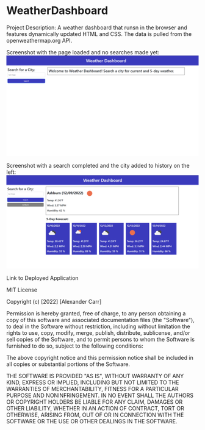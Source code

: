 # WeatherDashboard

Project Description: A weather dashboard that runsn in the browser and features dynamically updated HTML and CSS. The data is pulled from the openweathermap.org API.

Screenshot with the page loaded and no searches made yet:
<img src="https://github.com/msusyr24/WeatherDashboard/blob/85eaa59e40ba88765e62f4e4911f2f8fa7f986b5/assets/images/loaded.png">

Screenshot with a search completed and the city added to history on the left:
<img src="https://github.com/msusyr24/WeatherDashboard/blob/85eaa59e40ba88765e62f4e4911f2f8fa7f986b5/assets/images/searched.png">

Link to Deployed Application


MIT License

Copyright (c) [2022] [Alexander Carr]

Permission is hereby granted, free of charge, to any person obtaining a copy
of this software and associated documentation files (the "Software"), to deal
in the Software without restriction, including without limitation the rights
to use, copy, modify, merge, publish, distribute, sublicense, and/or sell
copies of the Software, and to permit persons to whom the Software is
furnished to do so, subject to the following conditions:

The above copyright notice and this permission notice shall be included in all
copies or substantial portions of the Software.

THE SOFTWARE IS PROVIDED "AS IS", WITHOUT WARRANTY OF ANY KIND, EXPRESS OR
IMPLIED, INCLUDING BUT NOT LIMITED TO THE WARRANTIES OF MERCHANTABILITY,
FITNESS FOR A PARTICULAR PURPOSE AND NONINFRINGEMENT. IN NO EVENT SHALL THE
AUTHORS OR COPYRIGHT HOLDERS BE LIABLE FOR ANY CLAIM, DAMAGES OR OTHER
LIABILITY, WHETHER IN AN ACTION OF CONTRACT, TORT OR OTHERWISE, ARISING FROM,
OUT OF OR IN CONNECTION WITH THE SOFTWARE OR THE USE OR OTHER DEALINGS IN THE
SOFTWARE.